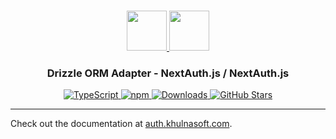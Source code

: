 <p align="center">
  <br/>
  <a href="https://auth.khulnasoft.com" target="_blank">
    <img height="64px" src="https://auth.khulnasoft.com/img/logo-sm.png" />
  </a>
  <a href="https://github.com/drizzle-team/drizzle-orm" target="_blank">
    <img height="64px" src="https://auth.khulnasoft.com/img/adapters/drizzle.svg"/>
  </a>
  <h3 align="center"><b>Drizzle ORM Adapter</b> - NextAuth.js / NextAuth.js</a></h3>
  <p align="center" style="align: center;">
    <a href="https://npm.im/@nextauth.js/drizzle-adapter">
      <img src="https://img.shields.io/badge/TypeScript-blue?style=flat-square" alt="TypeScript" />
    </a>
    <a href="https://npm.im/@nextauth.js/drizzle-adapter">
      <img alt="npm" src="https://img.shields.io/npm/v/@nextauth.js/drizzle-adapter?color=green&label=@nextauth.js/drizzle-adapter&style=flat-square">
    </a>
    <a href="https://www.npmtrends.com/@nextauth.js/drizzle-adapter">
      <img src="https://img.shields.io/npm/dm/@nextauth.js/drizzle-adapter?label=%20downloads&style=flat-square" alt="Downloads" />
    </a>
    <a href="https://github.com/khulnasoft/nextdev/stargazers">
      <img src="https://img.shields.io/github/stars/khulnasoft/nextdev?style=flat-square" alt="GitHub Stars" />
    </a>
  </p>
</p>

---

Check out the documentation at [auth.khulnasoft.com](https://auth.khulnasoft.com/reference/adapter/drizzle).
